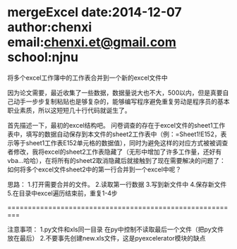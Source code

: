 mergeExcel
date:2014-12-07
author:chenxi
email:chenxi.et@gmail.com
school:njnu
=========================================================

将多个excel工作簿中的工作表合并到一个新的excel文件中

因为论文需要，最近收集了一些数据，数据量说大也不大，500以内，但是真要自己动手一步步复制粘贴也是够复杂的，能够编写程序避免重复劳动是程序员的基本职业素质，所以这短短几十行代码就诞生了。

首先描述一下，最初的excel结构吧。
问卷调查的存在于excel文件的sheet1工作表中，填写的数据自动保存到本文件的sheet2工作表中（例：=Sheet1!E152，表示等于sheet1工作表E152单元格的数据值），同时为避免这样的对应方式被被调查者修改，我将excel的sheet2工作表隐藏了（无形中增加了许多工作量，还好有vba...哈哈），在将所有的sheet2取消隐藏后就接触到了现在需要解决的问题了：如何将多个excel文件sheet2中的第一行合并到一个excel中呢？

思路：
1.打开需要合并的文件。
2.读取第一行数据
3.写到新文件中
4.保存新文件
5.在目录中excel遍历结束前，重复1-4步

=========================================================

注意事项：
1.py文件和xls同一目录  在py中控制不读取最后一个文件（把py文件放在最后）
2.不要事先创建new.xls文件，这是pyexcelerator模块的缺点
